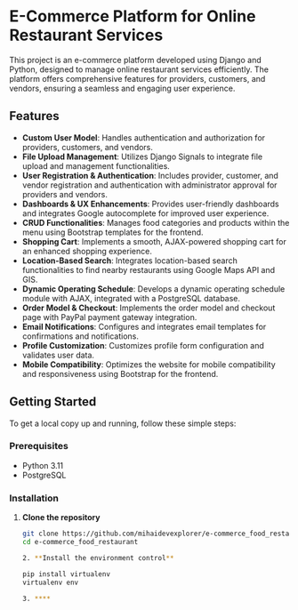 # E-Commerce Platform for Online Restaurant Services

This project is an e-commerce platform developed using Django and Python, designed to manage online restaurant services efficiently. The platform offers comprehensive features for providers, customers, and vendors, ensuring a seamless and engaging user experience.

## Features

- **Custom User Model**: Handles authentication and authorization for providers, customers, and vendors.
- **File Upload Management**: Utilizes Django Signals to integrate file upload and management functionalities.
- **User Registration & Authentication**: Includes provider, customer, and vendor registration and authentication with administrator approval for providers and vendors.
- **Dashboards & UX Enhancements**: Provides user-friendly dashboards and integrates Google autocomplete for improved user experience.
- **CRUD Functionalities**: Manages food categories and products within the menu using Bootstrap templates for the frontend.
- **Shopping Cart**: Implements a smooth, AJAX-powered shopping cart for an enhanced shopping experience.
- **Location-Based Search**: Integrates location-based search functionalities to find nearby restaurants using Google Maps API and GIS.
- **Dynamic Operating Schedule**: Develops a dynamic operating schedule module with AJAX, integrated with a PostgreSQL database.
- **Order Model & Checkout**: Implements the order model and checkout page with PayPal payment gateway integration.
- **Email Notifications**: Configures and integrates email templates for confirmations and notifications.
- **Profile Customization**: Customizes profile form configuration and validates user data.
- **Mobile Compatibility**: Optimizes the website for mobile compatibility and responsiveness using Bootstrap for the frontend.

## Getting Started

To get a local copy up and running, follow these simple steps:

### Prerequisites

- Python 3.11
- PostgreSQL

### Installation

1. **Clone the repository**
   ```sh
   git clone https://github.com/mihaidevexplorer/e-commerce_food_restaurant.git
   cd e-commerce_food_restaurant

   2. **Install the environment control**

   pip install virtualenv
   virtualenv env

   3. ****

